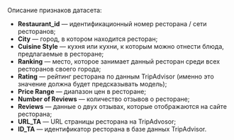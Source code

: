 Описание признаков датасета:
- **Restaurant_id** — идентификационный номер ресторана / сети ресторанов;
- **City** — город, в котором находится ресторан;
- **Cuisine Style** — кухня или кухни, к которым можно отнести блюда, предлагаемые в ресторане;
- **Ranking** — место, которое занимает данный ресторан среди всех ресторанов своего города;
- **Rating** — рейтинг ресторана по данным TripAdvisor (именно это значение должна будет предсказывать модель);
- **Price Range** — диапазон цен в ресторане;
- **Number of Reviews** — количество отзывов о ресторане;
- **Reviews** — данные о двух отзывах, которые отображаются на сайте ресторана;
- **URL_TA** — URL страницы ресторана на TripAdvosor;
- **ID_TA** — идентификатор ресторана в базе данных TripAdvisor.